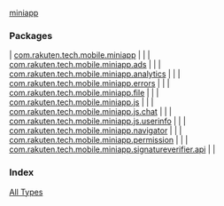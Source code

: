 [miniapp](./index.md)

### Packages

| [com.rakuten.tech.mobile.miniapp](com.rakuten.tech.mobile.miniapp/index.md) |  |
| [com.rakuten.tech.mobile.miniapp.ads](com.rakuten.tech.mobile.miniapp.ads/index.md) |  |
| [com.rakuten.tech.mobile.miniapp.analytics](com.rakuten.tech.mobile.miniapp.analytics/index.md) |  |
| [com.rakuten.tech.mobile.miniapp.errors](com.rakuten.tech.mobile.miniapp.errors/index.md) |  |
| [com.rakuten.tech.mobile.miniapp.file](com.rakuten.tech.mobile.miniapp.file/index.md) |  |
| [com.rakuten.tech.mobile.miniapp.js](com.rakuten.tech.mobile.miniapp.js/index.md) |  |
| [com.rakuten.tech.mobile.miniapp.js.chat](com.rakuten.tech.mobile.miniapp.js.chat/index.md) |  |
| [com.rakuten.tech.mobile.miniapp.js.userinfo](com.rakuten.tech.mobile.miniapp.js.userinfo/index.md) |  |
| [com.rakuten.tech.mobile.miniapp.navigator](com.rakuten.tech.mobile.miniapp.navigator/index.md) |  |
| [com.rakuten.tech.mobile.miniapp.permission](com.rakuten.tech.mobile.miniapp.permission/index.md) |  |
| [com.rakuten.tech.mobile.miniapp.signatureverifier.api](com.rakuten.tech.mobile.miniapp.signatureverifier.api/index.md) |  |

### Index

[All Types](alltypes/index.md)